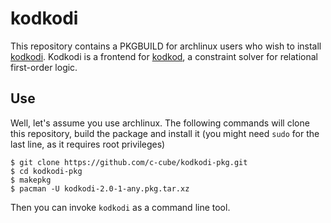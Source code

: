 # kodkodi

This repository contains a PKGBUILD for archlinux users who wish to install
[kodkodi](http://people.mpi-inf.mpg.de/~jblanche/). Kodkodi is a frontend for
[kodkod](http://alloy.mit.edu/kodkod/), a constraint solver for relational
first-order logic.

## Use

Well, let's assume you use archlinux. The following commands will
clone this repository, build the package and install it (you might need
`sudo` for the last line, as it requires root privileges)

    $ git clone https://github.com/c-cube/kodkodi-pkg.git
    $ cd kodkodi-pkg
    $ makepkg
    $ pacman -U kodkodi-2.0-1-any.pkg.tar.xz

Then you can invoke `kodkodi` as a command line tool.
